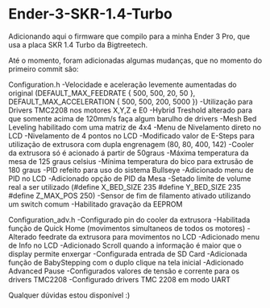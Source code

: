# Ender-3-SKR-1.4-Turbo

Adicionando aqui o firmware que compilo para a minha Ender 3 Pro, que usa a placa SKR 1.4 Turbo da Bigtreetech. 

Até o momento, foram adicionadas algumas mudanças, que no momento do primeiro commit são:

Configuration.h
-Velocidade e aceleração levemente aumentadas do original (DEFAULT_MAX_FEEDRATE          { 500, 500, 20, 50 }, DEFAULT_MAX_ACCELERATION      { 500, 500, 200, 5000 })
-Utilização para Drivers TMC2208 nos motores X,Y,Z e E0
-Hybrid Treshold alterado para que somente acima de 120mm/s faça algum barulho de drivers
-Mesh Bed Leveling habilitado com uma matriz de 4x4
-Menu de Nivelamento direto no LCD
-Nivelamento de 4 pontos no LCD
-Modificado valor de E-Steps para utilização de extrusora com dupla engrenagem (80, 80, 400, 142)
-Cooler da extrusora só é acionado á partir de 50graus
-Máxima temperatura da mesa de 125 graus celsius
-Mínima temperatura do bico para extrusão de 180 graus
-PID refeito para uso do sistema Bullseye
-Adicionado menu de PID no LCD
-Adicionado opção de PID da Mesa
-Setado limite de volume real a ser utilizado (#define X_BED_SIZE 235 #define Y_BED_SIZE 235 	#define Z_MAX_POS 250)
-Sensor de fim de filamento ativado utilizando um switch comum
-Habilitado gravação da EEPROM

Configuration_adv.h
-Configurado pin do cooler da extrusora
-Habilitada função de Quick Home (movimentos simultaneos de todos os motores)
-Alterado feedrate da extrusora para movimentos no LCD
-Adicionado menu de Info no LCD
-Adicionado Scroll quando a informação é maior que o display permite enxergar
-Configurada entrada de SD Card
-Adicionada função de BabyStepping com o duplo clique na tela inicial
-Adicionado Advanced Pause
-Configurados valores de tensão e corrente para os drivers TMC2208
-Configurado drivers TMC 2208 em modo UART


Qualquer dúvidas estou disponível :)

